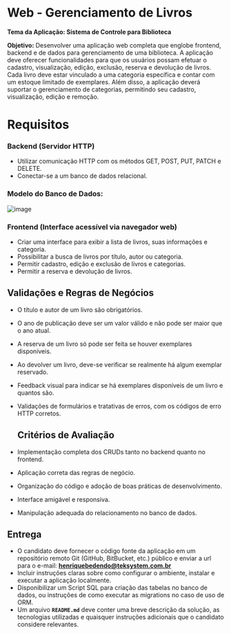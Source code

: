 # Web - Gerenciamento de Livros

**Tema da Aplicação: Sistema de Controle para Biblioteca**

**Objetivo:**
Desenvolver uma aplicação web completa que englobe frontend, backend e   de dados para gerenciamento de uma biblioteca. A aplicação deve oferecer funcionalidades para que os usuários possam efetuar o cadastro, visualização, edição, exclusão, reserva e devolução de livros. Cada livro deve estar vinculado a uma categoria específica e contar com um estoque limitado de exemplares. Além disso, a aplicação deverá suportar o gerenciamento de categorias, permitindo seu cadastro, visualização, edição e remoção.

# **Requisitos**

### **Backend (Servidor HTTP)**

- Utilizar comunicação HTTP com os métodos GET, POST, PUT, PATCH e DELETE.
- Conectar-se a um banco de dados relacional.

### **Modelo do Banco de Dados:**
![image](https://github.com/user-attachments/assets/56b2dea4-689a-46ef-aeec-17507d634115)

### **Frontend (Interface acessível via navegador web)**

- Criar uma interface para exibir a lista de livros, suas informações e categoria.
- Possibilitar a busca de livros por título, autor ou categoria.
- Permitir cadastro, edição e exclusão de livros e categorias.
- Permitir a reserva e devolução de livros.

## **Validações e Regras de Negócios**

- O título e autor de um livro são obrigatórios.
- O ano de publicação deve ser um valor válido e não pode ser maior que o ano atual.
- A reserva de um livro só pode ser feita se houver exemplares disponíveis.
- Ao devolver um livro, deve-se verificar se realmente há algum exemplar reservado.
- Feedback visual para indicar se há exemplares disponíveis de um livro e quantos são.
- Validações de formulários e tratativas de erros, com os códigos de erro HTTP corretos.

  ## **Critérios de Avaliação**

- Implementação completa dos CRUDs tanto no backend quanto no frontend.
- Aplicação correta das regras de negócio.
- Organização do código e adoção de boas práticas de desenvolvimento.
- Interface amigável e responsiva.
- Manipulação adequada do relacionamento no banco de dados.

## **Entrega**

- O candidato deve fornecer o código fonte da aplicação em um repositório remoto Git (GitHub, BitBucket, etc.) público e enviar a url para o e-mail: [**henriquebedendo@teksystem.com.br**](mailto:henriquebedendo@teksystem.com.br)
- Incluir instruções claras sobre como configurar o ambiente, instalar e executar a aplicação localmente.
- Disponibilizar um Script SQL para criação das tabelas no banco de dados, ou instruções de como executar as migrations no caso de uso de ORM.
- Um arquivo **`README.md`** deve conter uma breve descrição da solução, as tecnologias utilizadas e quaisquer instruções adicionais que o candidato considere relevantes.
